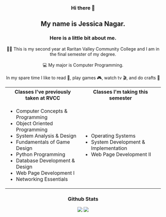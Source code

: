 
<h3 align="center"> Hi there 👋 </h3>

<h2 align="center"> My name is Jessica Nagar. </h2>

<h3 align="center"> Here is a little bit about me. </h3>

<p align="center">
👩‍🎓 This is my second year at Raritan Valley Community College and I am in the final semester of my degree.
  <br>
  <br>
💻 My major is Computer Programming.
  <br>
  <br>
In my spare time I like to read 📖, play games 🎮, watch tv 🎬, and do crafts 🧶

</p>

<table align="center">
  <tr>
    <th> Classes I've previously taken at RVCC </th>
    <th> Classes I'm taking this semester </th>
  </tr>
  
  <tr>
    <td>
      <ul>
        <li> Computer Concepts & Programming </li>
        <li> Object Oriented Programming </li>
        <li> System Analysis & Design </li>
        <li> Fundamentals of Game Design </li>
        <li> Python Programming </li>
        <li> Database Development & Design </li>
        <li> Web Page Development I </li>
        <li> Networking Essentials </li>
      </ul>
    </td>
    <td>
      <ul>
        <li> Operating Systems </li>
        <li> System Development & Implementation </li>
        <li> Web Page Development II </li>
      </ul>
    </td>
  </tr>
</table>
    
<h3 align="center"> Github Stats </h3>
<p align="center">
  
  <img src="https://github-readme-stats.vercel.app/api?username=jessica-nagar&show_icons=true&theme=tokyonight">
  <img src="https://github-readme-stats.vercel.app/api/top-langs/?username=jessica-nagar&show_icons=true&theme=tokyonight">

</p>

